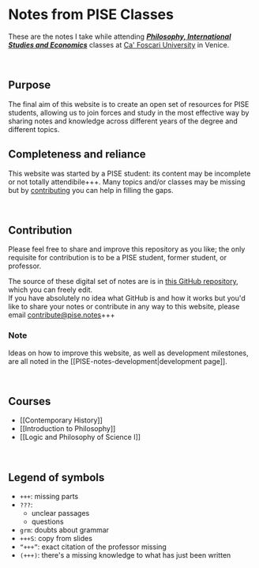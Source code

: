 # Notes from PISE Classes

These are the notes I take while attending [***Philosophy, International Studies and Economics***](https://unive.it/pise) classes at [Ca' Foscari University](https://unive.it) in Venice.

<br>

## Purpose

The final aim of this website is to create an open set of resources for PISE students, allowing us to join forces and study in the most effective way by sharing notes and knowledge across different years of the degree and different topics.

## Completeness and reliance

This website was started by a PISE student: its content may be incomplete or not totally attendibile+++. Many topics and/or classes may be missing but by [contributing](#contribution) you can help in filling the gaps.

<br>

## Contribution

Please feel free to share and improve this repository as you like; the only requisite for contribution is to be a PISE student, former student, or professor.

The source of these digital set of notes are is in [this GitHub repository](https://tommi.space/xplosionmind/PISE-notes), which you can freely edit.   
If you have absolutely no idea what GitHub is and how it works but you'd like to share your notes or contribute in any way to this website, please email contribute@pise.notes+++ 

### Note

Ideas on how to improve this website, as well as development milestones, are all noted in the [[PISE-notes-development|development page]].

<br>

## Courses
- [[Contemporary History]]
- [[Introduction to Philosophy]]
- [[Logic and Philosophy of Science I]]

<br>

## Legend of symbols

- `+++`: missing parts
- `???`:
	- unclear passages
	- questions
- `grm`: doubts about grammar
- `+++S`: copy from slides
- `“+++”`: exact citation of the professor missing
- `(+++)`: there's a missing knowledge to what has just been written